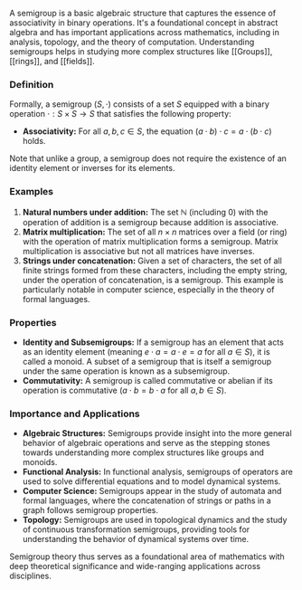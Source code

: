 A semigroup is a basic algebraic structure that captures the essence of associativity in binary operations. It's a foundational concept in abstract algebra and has important applications across mathematics, including in analysis, topology, and the theory of computation. Understanding semigroups helps in studying more complex structures like [[Groups]], [[rings]], and [[fields]].

### Definition

Formally, a semigroup $(S, \cdot)$ consists of a set $S$ equipped with a binary operation $\cdot : S \times S \rightarrow S$ that satisfies the following property:

- **Associativity:** For all $a, b, c \in S$, the equation $(a \cdot b) \cdot c = a \cdot (b \cdot c)$ holds.

Note that unlike a group, a semigroup does not require the existence of an identity element or inverses for its elements.

### Examples

1. **Natural numbers under addition:** The set $\mathbb{N}$ (including 0) with the operation of addition is a semigroup because addition is associative.
2. **Matrix multiplication:** The set of all $n \times n$ matrices over a field (or ring) with the operation of matrix multiplication forms a semigroup. Matrix multiplication is associative but not all matrices have inverses.
3. **Strings under concatenation:** Given a set of characters, the set of all finite strings formed from these characters, including the empty string, under the operation of concatenation, is a semigroup. This example is particularly notable in computer science, especially in the theory of formal languages.

### Properties

- **Identity and Subsemigroups:** If a semigroup has an element that acts as an identity element (meaning $e \cdot a = a \cdot e = a$ for all $a \in S$), it is called a monoid. A subset of a semigroup that is itself a semigroup under the same operation is known as a subsemigroup.
- **Commutativity:** A semigroup is called commutative or abelian if its operation is commutative ($a \cdot b = b \cdot a$ for all $a, b \in S$).

### Importance and Applications

- **Algebraic Structures:** Semigroups provide insight into the more general behavior of algebraic operations and serve as the stepping stones towards understanding more complex structures like groups and monoids.
- **Functional Analysis:** In functional analysis, semigroups of operators are used to solve differential equations and to model dynamical systems.
- **Computer Science:** Semigroups appear in the study of automata and formal languages, where the concatenation of strings or paths in a graph follows semigroup properties.
- **Topology:** Semigroups are used in topological dynamics and the study of continuous transformation semigroups, providing tools for understanding the behavior of dynamical systems over time.

Semigroup theory thus serves as a foundational area of mathematics with deep theoretical significance and wide-ranging applications across disciplines.